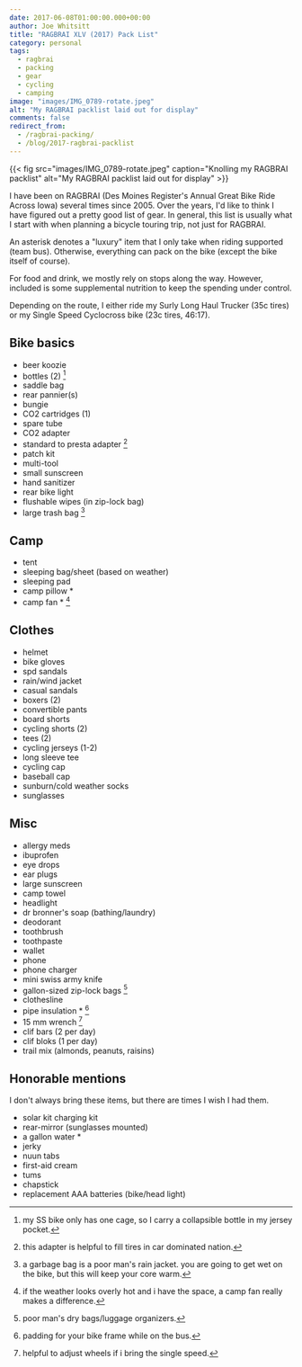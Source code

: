 ```yaml
---
date: 2017-06-08T01:00:00.000+00:00
author: Joe Whitsitt
title: "RAGBRAI XLV (2017) Pack List"
category: personal
tags: 
  - ragbrai
  - packing
  - gear
  - cycling
  - camping
image: "images/IMG_0789-rotate.jpeg"
alt: "My RAGBRAI packlist laid out for display"
comments: false
redirect_from:
  - /ragbrai-packing/
  - /blog/2017-ragbrai-packlist
---
```


{{< fig src="images/IMG_0789-rotate.jpeg" caption="Knolling my RAGBRAI packlist" alt="My RAGBRAI packlist laid out for display" >}}

I have been on RAGBRAI (Des Moines Register's Annual Great Bike Ride Across Iowa) several times since 2005. Over the years, I'd like to think I have figured out a pretty good list of gear. In general, this list is usually what I start with when planning a bicycle touring trip, not just for RAGBRAI.

An asterisk denotes a "luxury" item that I only take when riding supported (team bus). Otherwise, everything can pack on the bike (except the bike itself of course).

For food and drink, we mostly rely on stops along the way. However, included is some supplemental nutrition to keep the spending under control.

Depending on the route, I either ride my Surly Long Haul Trucker (35c tires) or my Single Speed Cyclocross bike (23c tires, 46:17).

## Bike basics

* beer koozie
* bottles (2) [^1]
* saddle bag
* rear pannier(s)
* bungie
* CO2 cartridges (1)
* spare tube
* CO2 adapter
* standard to presta adapter [^2]
* patch kit
* multi-tool
* small sunscreen
* hand sanitizer
* rear bike light
* flushable wipes (in zip-lock bag)
* large trash bag [^3]

## Camp

* tent
* sleeping bag/sheet (based on weather)
* sleeping pad
* camp pillow *
* camp fan * [^4]

## Clothes

* helmet
* bike gloves
* spd sandals
* rain/wind jacket
* casual sandals
* boxers (2)
* convertible pants
* board shorts
* cycling shorts (2)
* tees (2)
* cycling jerseys (1-2)
* long sleeve tee
* cycling cap
* baseball cap
* sunburn/cold weather socks
* sunglasses

## Misc

* allergy meds
* ibuprofen
* eye drops
* ear plugs
* large sunscreen
* camp towel
* headlight
* dr bronner's soap (bathing/laundry)
* deodorant
* toothbrush
* toothpaste
* wallet
* phone
* phone charger
* mini swiss army knife
* gallon-sized zip-lock bags [^5]
* clothesline
* pipe insulation * [^6]
* 15 mm wrench [^7]
* clif bars (2 per day)
* clif bloks (1 per day)
* trail mix (almonds, peanuts, raisins)

## Honorable mentions

I don't always bring these items, but there are times I wish I had them.

* solar kit charging kit
* rear-mirror (sunglasses mounted)
* a gallon water *
* jerky
* nuun tabs
* first-aid cream
* tums
* chapstick
* replacement AAA batteries (bike/head light)

[^1]: my SS bike only has one cage, so I carry a collapsible bottle in my jersey pocket.
[^2]: this adapter is helpful to fill tires in car dominated nation.
[^3]: a garbage bag is a poor man's rain jacket. you are going to get wet on the bike, but this will keep your core warm.
[^4]: if the weather looks overly hot and i have the space, a camp fan really makes a difference.
[^5]: poor man's dry bags/luggage organizers.
[^6]: padding for your bike frame while on the bus.
[^7]: helpful to adjust wheels if i bring the single speed.
